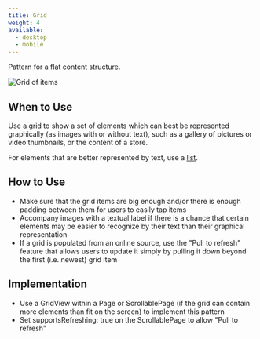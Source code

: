 ```yaml
---
title: Grid
weight: 4
available:
  - desktop
  - mobile
---
```



Pattern for a flat content structure.

![Grid of items](/hig/Grid.png)

When to Use
-----------

Use a grid to show a set of elements which can best be represented
graphically (as images with or without text), such as a gallery of
pictures or video thumbnails, or the content of a store.

For elements that are better represented by text, use a
[list](/hig/components/editing/list).

How to Use
----------

-   Make sure that the grid items are big enough and/or there is enough
    padding between them for users to easily tap items
-   Accompany images with a textual label if there is a chance that
    certain elements may be easier to recognize by their text than their
    graphical representation
-   If a grid is populated from an online source, use the "Pull to
    refresh" feature that allows users to update it simply by pulling
    it down beyond the first (i.e. newest) grid item

Implementation
--------------

-   Use a GridView within a Page or ScrollablePage (if the grid can
    contain more elements than fit on the screen) to implement this
    pattern
-   Set supportsRefreshing: true on the ScrollablePage to allow "Pull
    to refresh"
